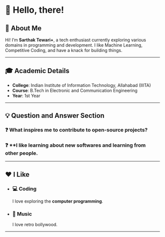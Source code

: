 
# 👋 Hello, there!

## 🌟 About Me
Hi! I’m **Sarthak Tewari+**, a tech enthusiast currently exploring various domains in programming and development. I like Machine Learning, Competitive Coding, and have a knack for building things.

---

## 🎓 Academic Details
- **College**: Indian Institute of Information Technology, Allahabad (IIITA)  
- **Course**: B.Tech in Electronic and Communication Engineering
- **Year**: 1st Year  

---

## 💡 Question and Answer Section

### ❓ **What inspires me to contribute to open-source projects?**  
###  ❓ **I like learning about new softwares and learning from other people.

---

## ❤️ I Like

- ### 💻 **Coding**  
  I love exploring the **computer programming**.
- ### 🎵 **Music**
  I love retro bollywood.

---
